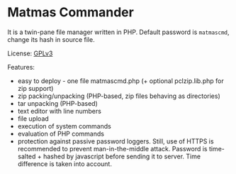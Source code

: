 Matmas Commander
================

It is a twin-pane file manager written in PHP.
Default password is `matmascmd`, change its hash in source file.

License: [GPLv3](http://www.gnu.org/licenses/gpl.html)

Features:

 - easy to deploy - one file matmascmd.php (+ optional pclzip.lib.php for zip support)
 - zip packing/unpacking (PHP-based, zip files behaving as directories)
 - tar unpacking (PHP-based)
 - text editor with line numbers
 - file upload
 - execution of system commands
 - evaluation of PHP commands
 - protection against passive password loggers. Still, use of HTTPS is recommended to prevent man-in-the-middle attack. Password is time-salted + hashed by javascript before sending it to server. Time difference is taken into account.
